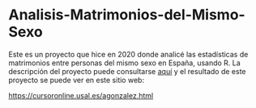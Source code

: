 # Analisis-Matrimonios-del-Mismo-Sexo
Este es un proyecto que hice en 2020 donde analicé las estadísticas de matrimonios entre personas del mismo sexo en España, usando R. La descripción del proyecto puede consultarse [aquí](Matrimonio_entre_personas_del_mismo_sexo.pdf) y el resultado de este proyecto se puede ver en este sitio web:

https://cursoronline.usal.es/agonzalez.html
